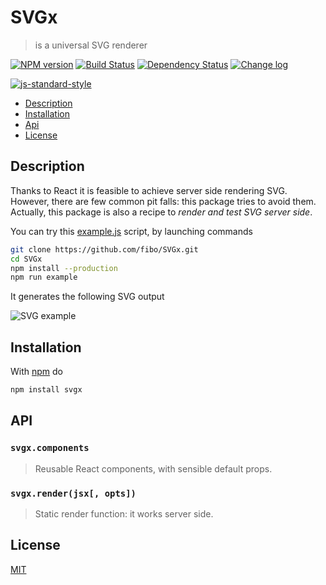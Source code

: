 # SVGx

> is a universal SVG renderer

[![NPM version](https://badge.fury.io/js/svgx.svg)](http://badge.fury.io/js/svgx) [![Build Status](https://travis-ci.org/fibo/SVGx.svg?branch=master)](https://travis-ci.org/fibo/SVGx?branch=master) [![Dependency Status](https://david-dm.org/fibo/svgx.svg)](https://david-dm.org/fibo/svgx) [![Change log](https://img.shields.io/badge/change-log-blue.svg)](https://github.com/fibo/SVGx/blob/master/CHANGELOG.md)

[![js-standard-style](https://cdn.rawgit.com/feross/standard/master/badge.svg)](https://github.com/feross/standard)

* [Description](#description)
* [Installation](#installation)
* [Api](#api)
* [License](#license)

## Description

Thanks to React it is feasible to achieve server side rendering SVG. However,
there are few common pit falls: this package tries to avoid them.
Actually, this package is also a recipe to *render and test SVG server side*.

You can try this [example.js][example_js] script, by launching commands

```bash
git clone https://github.com/fibo/SVGx.git
cd SVGx
npm install --production
npm run example
```

It generates the following SVG output

![SVG example][example_svg]

## Installation

With [npm](https://npmjs.org/) do

```bash
npm install svgx
```

## API

### `svgx.components`

> Reusable React components, with sensible default props.

### `svgx.render(jsx[, opts])`

> Static render function: it works server side.

## License

[MIT](http://g14n.info/mit-license/)

[example_js]: https://github.com/fibo/SVGx/blob/master/example.js
[example_svg]: https://g14n.info/SVGx/example.svg

